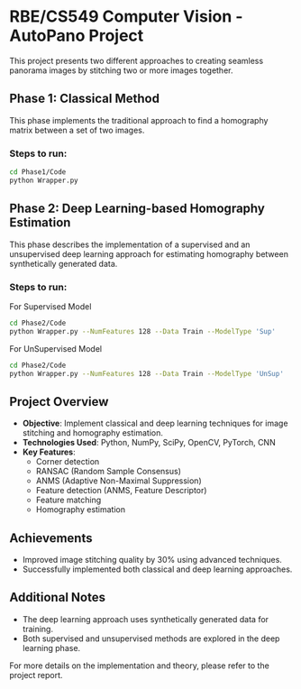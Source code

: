 # RBE/CS549 Computer Vision - AutoPano Project

This project presents two different approaches to creating seamless panorama images by stitching two or more images together.

## Phase 1: Classical Method

This phase implements the traditional approach to find a homography matrix between a set of two images.

### Steps to run:

```bash
cd Phase1/Code
python Wrapper.py
```

## Phase 2: Deep Learning-based Homography Estimation

This phase describes the implementation of a supervised and an unsupervised deep learning approach for estimating homography between synthetically generated data.

### Steps to run:
For Supervised Model
```bash
cd Phase2/Code
python Wrapper.py --NumFeatures 128 --Data Train --ModelType 'Sup'
```
For UnSupervised Model
```bash
cd Phase2/Code
python Wrapper.py --NumFeatures 128 --Data Train --ModelType 'UnSup'
```
## Project Overview

- **Objective**: Implement classical and deep learning techniques for image stitching and homography estimation.
- **Technologies Used**: Python, NumPy, SciPy, OpenCV, PyTorch, CNN
- **Key Features**:
  - Corner detection
  - RANSAC (Random Sample Consensus)
  - ANMS (Adaptive Non-Maximal Suppression)
  - Feature detection (ANMS, Feature Descriptor)
  - Feature matching
  - Homography estimation

## Achievements

- Improved image stitching quality by 30% using advanced techniques.
- Successfully implemented both classical and deep learning approaches.

## Additional Notes

- The deep learning approach uses synthetically generated data for training.
- Both supervised and unsupervised methods are explored in the deep learning phase.

For more details on the implementation and theory, please refer to the project report.



